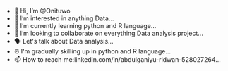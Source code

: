 - 👋 Hi, I’m @Onituwo
- 👀 I’m interested in anything Data...
- 🌱 I’m currently learning python and R language...
- 💞️ I’m looking to collaborate on everything Data analysis project...
- 🗣️ Let's talk about Data analysis...
- ⏰ I'm gradually skilling up in python and R language...
- 📫 How to reach me:linkedin.com/in/abdulganiyu-ridwan-528027264...
  

<!---
Onituwo/Onituwo is a ✨ special ✨ repository because its `README.md` (this file) appears on your GitHub profile.
You can click the Preview link to take a look at your changes.
--->
